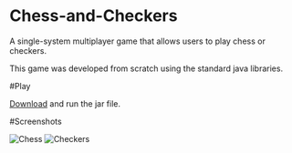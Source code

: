 Chess-and-Checkers
==================

A single-system multiplayer game that allows users to play chess or checkers.

This game was developed from scratch using the standard java libraries.

#Play

[Download](https://dl.dropboxusercontent.com/s/vhwd8rp07ftnrpg/chess-checkers-game.jar?dl=1&token_hash=AAE4530I8JEuQoYMaTDrkMpiVhZ6770y_z78JTVlsktAMg) and run the jar file.

#Screenshots

![Chess](http://i.imgur.com/60XqAle.png)
![Checkers](http://i.imgur.com/MX7qiX6.png)


